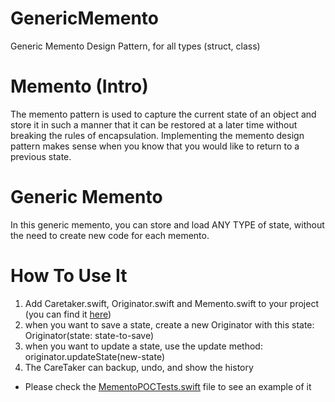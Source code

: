 # GenericMemento
Generic Memento Design Pattern, for all types (struct, class)

# Memento (Intro)
The memento pattern is used to capture the current state of an object and store it in such a manner that it can be restored at a later time without breaking the rules of encapsulation. Implementing the memento design pattern makes sense when you know that you would like to return to a previous state.

# Generic Memento
In this generic memento, you can store and load ANY TYPE of state, without the need to create new code for each memento. 

# How To Use It
1. Add Caretaker.swift, Originator.swift and Memento.swift to your project (you can find it [here](https://github.com/yonivav/GenericMemento/tree/master/MementoPOC/Utils))
2. when you want to save a state, create a new Originator with this state:
Originator(state: state-to-save)
3. when you want to update a state, use the update method:
originator.updateState(new-state)
4. The CareTaker can backup, undo, and show the history

* Please check the [MementoPOCTests.swift](https://github.com/yonivav/GenericMemento/blob/master/MementoPOCTests/MementoPOCTests.swift) file to see an example of it
